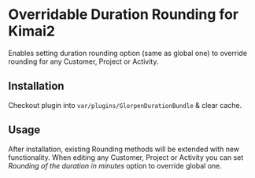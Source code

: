 # Overridable Duration Rounding for Kimai2

Enables setting duration rounding option (same as global one) to override rounding for any Customer, Project or Activity.

## Installation

Checkout plugin into `var/plugins/GlorpenDurationBundle` & clear cache.

## Usage

After installation, existing Rounding methods will be extended with new functionality.
When editing any Customer, Project or Activity you can set *Rounding of the duration in minutes* option to override global one.
